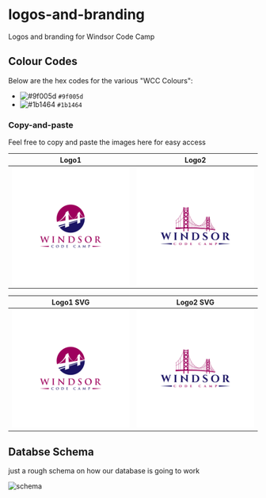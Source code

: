 # logos-and-branding
Logos and branding for Windsor Code Camp

## Colour Codes
Below are the hex codes for the various "WCC Colours":  
- ![#9f005d](https://via.placeholder.com/15/9f005d/000000?text=+) `#9f005d`
- ![#1b1464](https://via.placeholder.com/15/1b1464/000000?text=+) `#1b1464`

### Copy-and-paste
Feel free to copy and paste the images here for easy access  

| Logo1 | Logo2 |  
| :--------: | :--------: |  
| ![Logo 1](https://github.com/Windsor-Code-Camp/logos-and-branding/blob/main/logo1/Logo%201.png?raw=true) | ![Logo 2](https://github.com/Windsor-Code-Camp/logos-and-branding/blob/main/logo2/Logo%202.png?raw=true) |  

| Logo1 SVG | Logo2 SVG |  
| :--------: | :--------: |  
| ![Logo 1 SVG](https://raw.githubusercontent.com/Windsor-Code-Camp/logos-and-branding/108d8144a1ad8b80cb82c3c4990f6ddaaddf1d06/logo1/Logo%201.svg) | ![Logo 2 SVG](https://raw.githubusercontent.com/Windsor-Code-Camp/logos-and-branding/108d8144a1ad8b80cb82c3c4990f6ddaaddf1d06/logo2/Logo%202.svg) |  

## Databse Schema
just a rough schema on how our database is going to work

![schema](https://cdn.discordapp.com/attachments/931382716665065534/933143775218393118/unknown.png)
